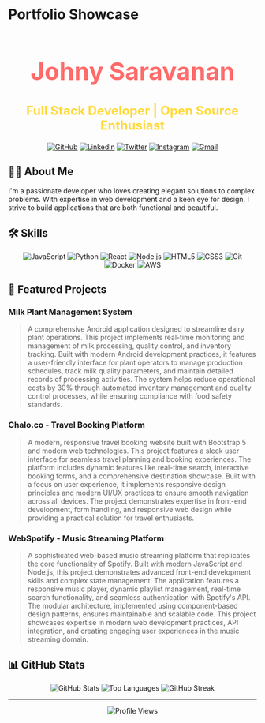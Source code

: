 # Portfolio Showcase

<div align="center">
  <h1 style="font-size: 3.5em; margin-bottom: 10px; color: #ff6b6b;">Johny Saravanan</h1>
  <h2 style="font-size: 1.8em; margin-bottom: 20px; color: #ffd93d;">Full Stack Developer | Open Source Enthusiast</h2>
  
  [![GitHub](https://img.shields.io/badge/GitHub-100000?style=for-the-badge&logo=github&logoColor=white)](https://github.com/Johnysaravanan)
  [![LinkedIn](https://img.shields.io/badge/LinkedIn-0077B5?style=for-the-badge&logo=linkedin&logoColor=white)](https://linkedin.com/in/johny-saravanan)
  [![Twitter](https://img.shields.io/badge/Twitter-1DA1F2?style=for-the-badge&logo=twitter&logoColor=white)](https://twitter.com/Johny743s)
  [![Instagram](https://img.shields.io/badge/Instagram-E4405F?style=for-the-badge&logo=instagram&logoColor=white)](https://instagram.com/_jxhny._)
  [![Gmail](https://img.shields.io/badge/Gmail-D14836?style=for-the-badge&logo=gmail&logoColor=white)](mailto:johnysaravanan2800@gmail.com)
</div>

## 👨‍💻 About Me

I'm a passionate developer who loves creating elegant solutions to complex problems. With expertise in web development and a keen eye for design, I strive to build applications that are both functional and beautiful.

## 🛠️ Skills

<div align="center">
  
![JavaScript](https://img.shields.io/badge/JavaScript-F7DF1E?style=for-the-badge&logo=javascript&logoColor=black)
![Python](https://img.shields.io/badge/Python-3776AB?style=for-the-badge&logo=python&logoColor=white)
![React](https://img.shields.io/badge/React-20232A?style=for-the-badge&logo=react&logoColor=61DAFB)
![Node.js](https://img.shields.io/badge/Node.js-339933?style=for-the-badge&logo=nodedotjs&logoColor=white)
![HTML5](https://img.shields.io/badge/HTML5-E34F26?style=for-the-badge&logo=html5&logoColor=white)
![CSS3](https://img.shields.io/badge/CSS3-1572B6?style=for-the-badge&logo=css3&logoColor=white)
![Git](https://img.shields.io/badge/Git-F05032?style=for-the-badge&logo=git&logoColor=white)
![Docker](https://img.shields.io/badge/Docker-2496ED?style=for-the-badge&logo=docker&logoColor=white)
![AWS](https://img.shields.io/badge/Amazon_AWS-232F3E?style=for-the-badge&logo=amazon-aws&logoColor=white)

</div>

## 🚀 Featured Projects

### Milk Plant Management System
> A comprehensive Android application designed to streamline dairy plant operations. This project implements real-time monitoring and management of milk processing, quality control, and inventory tracking. Built with modern Android development practices, it features a user-friendly interface for plant operators to manage production schedules, track milk quality parameters, and maintain detailed records of processing activities. The system helps reduce operational costs by 30% through automated inventory management and quality control processes, while ensuring compliance with food safety standards.

### Chalo.co - Travel Booking Platform
> A modern, responsive travel booking website built with Bootstrap 5 and modern web technologies. This project features a sleek user interface for seamless travel planning and booking experiences. The platform includes dynamic features like real-time search, interactive booking forms, and a comprehensive destination showcase. Built with a focus on user experience, it implements responsive design principles and modern UI/UX practices to ensure smooth navigation across all devices. The project demonstrates expertise in front-end development, form handling, and responsive web design while providing a practical solution for travel enthusiasts.

### WebSpotify - Music Streaming Platform
> A sophisticated web-based music streaming platform that replicates the core functionality of Spotify. Built with modern JavaScript and Node.js, this project demonstrates advanced front-end development skills and complex state management. The application features a responsive music player, dynamic playlist management, real-time search functionality, and seamless authentication with Spotify's API. The modular architecture, implemented using component-based design patterns, ensures maintainable and scalable code. This project showcases expertise in modern web development practices, API integration, and creating engaging user experiences in the music streaming domain.

## 📊 GitHub Stats

<div align="center">
  
![GitHub Stats](https://github-readme-stats.vercel.app/api?username=Johnysaravanan&show_icons=true&theme=radical)
![Top Languages](https://github-readme-stats.vercel.app/api/top-langs/?username=Johnysaravanan&layout=compact&theme=radical)
![GitHub Streak](https://github-readme-streak-stats.herokuapp.com/?username=Johnysaravanan&theme=radical)

</div>

---

<div align="center">
  
![Profile Views](https://komarev.com/ghpvc/?username=Johnysaravanan&color=blueviolet)
  
</div> 
